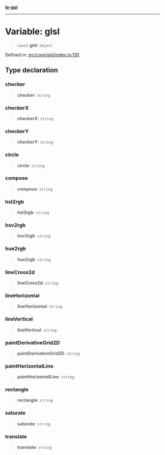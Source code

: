 [**io-gui**](../README.md)

***

# Variable: glsl

> `const` **glsl**: `object`

Defined in: [src/core/glsl/index.ts:135](https://github.com/io-gui/io/blob/main/src/core/glsl/index.ts#L135)

## Type declaration

### checker

> **checker**: `string`

### checkerX

> **checkerX**: `string`

### checkerY

> **checkerY**: `string`

### circle

> **circle**: `string`

### compose

> **compose**: `string`

### hsl2rgb

> **hsl2rgb**: `string`

### hsv2rgb

> **hsv2rgb**: `string`

### hue2rgb

> **hue2rgb**: `string`

### lineCross2d

> **lineCross2d**: `string`

### lineHorizontal

> **lineHorizontal**: `string`

### lineVertical

> **lineVertical**: `string`

### paintDerivativeGrid2D

> **paintDerivativeGrid2D**: `string`

### paintHorizontalLine

> **paintHorizontalLine**: `string`

### rectangle

> **rectangle**: `string`

### saturate

> **saturate**: `string`

### translate

> **translate**: `string`
